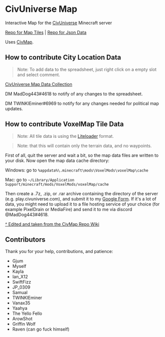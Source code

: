 CivUniverse Map
==========

Interactive Map for the [CivUniverse](https://www.reddit.com/r/CivUniverse/new) Minecraft server

[Repo for Map Tiles](https://github.com/MadDog443/CUTiles) | [Repo for Json Data](https://github.com/MadDog443/CUData)

Uses [CivMap](https://github.com/Gjum/CivMap).
 
 
## How to contribute City Location Data

> Note: To add data to the spreadsheet, just right click on a empty slot and select comment.

[CivUniverse Map Data Collection](https://docs.google.com/spreadsheets/d/1m6yVSf2kriLY1wOx5BC9iCrSrfmDdodDT1s_d1TS56Q/edit?usp=sharing)

DM MadDog443#4618 to notify of any changes to the spreadsheet.

DM TWINKIEminer#6969 to notify for any changes needed for political map updates.
 
 
## How to contribute VoxelMap Tile Data

> Note: All tile data is using the [Liteloader](https://www.liteloader.com/explore/docs/user:install:forge) format.

> Note: that this will contain only the terrain data, and no waypoints.

First of all, quit the server and wait a bit, so the map data files are written to your disk. Now open the map data cache directory:

Windows: go to `%appdata%\.minecraft\mods\VoxelMods\voxelMap\cache`

Mac: go to `~/Library/Application Support/minecraft/mods/VoxelMods/voxelMap/cache`

Then create a .7z, .zip, or .rar archive containing the directory of the server (e.g. play.civuniverse.com), and submit it to my [Google Form](https://forms.gle/4TrfWZpsNWqDgGKA8). If it's a lot of data, you might need to upload it to a file hosting service of your choice (for example PixelDrain or MediaFire) and send it to me via discord @MadDog443#4618.

[^ Edited and taken from the CivMap Repo Wiki](https://github.com/gjum/civmap/wiki/Contributing#how-to-contribute-voxelmap-data)
 
 
## Contributors

Thank you for your help, contributions, and patience:

- Gjum
- Myself
- Kayla
- Ian_X12
- SwiftFizz
- JP_0309
- Samual
- TWINKIEminer
- Vanax35
- Yaahya
- The Yello Fello
- ArowShot
- Griffin Wolf
- Raven (can go fuck himself)
